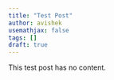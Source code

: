 ```yaml
---
title: "Test Post"
author: avishek
usemathjax: false
tags: []
draft: true
---
```


This test post has no content.
